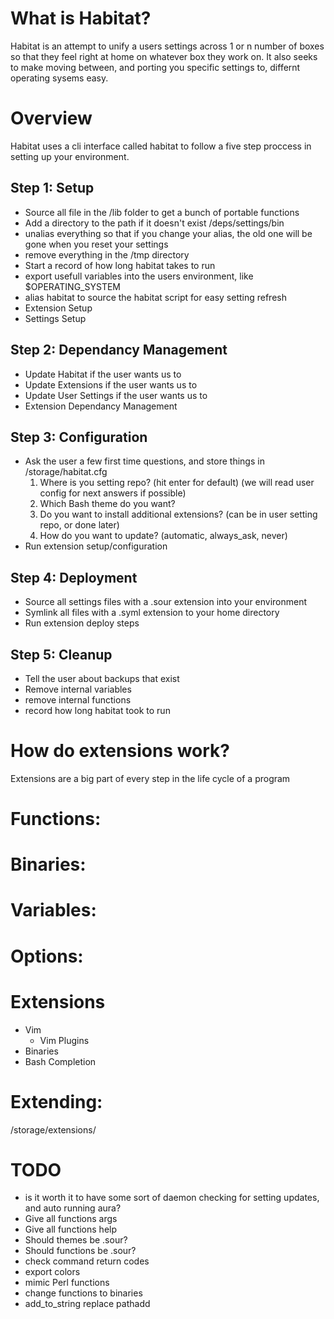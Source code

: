 # What is Habitat?
Habitat is an attempt to unify a users settings across 1 or n number of boxes so that they feel right at home on whatever box they work on. It also seeks to make moving between, and porting you specific settings to, differnt operating sysems easy.

# Overview
Habitat uses a cli interface called habitat to follow a five step proccess in setting up your environment.

## Step 1: Setup
* Source all file in the /lib folder to get a bunch of portable functions
* Add a directory to the path if it doesn't exist /deps/settings/bin
* unalias everything so that if you change your alias, the old one will be gone when you reset your settings
* remove everything in the /tmp directory
* Start a record of how long habitat takes to run
* export usefull variables into the users environment, like $OPERATING_SYSTEM
* alias habitat to source the habitat script for easy setting refresh
* Extension Setup
* Settings Setup

## Step 2: Dependancy Management
* Update Habitat if the user wants us to
* Update Extensions if the user wants us to
* Update User Settings if the user wants us to
* Extension Dependancy Management

## Step 3: Configuration
* Ask the user a few first time questions, and store things in /storage/habitat.cfg
	1. Where is you setting repo? (hit enter for default) (we will read user config for next answers if possible)
	2. Which Bash theme do you want?
	3. Do you want to install additional extensions? (can be in user setting repo, or done later)
	4. How do you want to update? (automatic, always_ask, never)
* Run extension setup/configuration

## Step 4: Deployment
* Source all settings files with a .sour extension into your environment
* Symlink all files with a .syml extension to your home directory
* Run extension deploy steps

## Step 5: Cleanup
* Tell the user about backups that exist
* Remove internal variables
* remove internal functions
* record how long habitat took to run

# How do extensions work?
Extensions are a big part of every step in the life cycle of a program


# Functions:


# Binaries:

# Variables:

# Options:

# Extensions
* Vim
	* Vim Plugins
* Binaries
* Bash Completion

# Extending:
/storage/extensions/<name>

# TODO
* is it worth it to have some sort of daemon checking for setting updates, and auto running aura?
* Give all functions args
* Give all functions help
* Should themes be .sour?
* Should functions be .sour?
* check command return codes
* export colors
* mimic Perl functions
* change functions to binaries
* add_to_string replace pathadd
